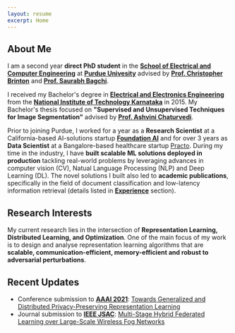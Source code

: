 ```yaml
---
layout: resume
excerpt: Home
---
```


## About Me

I am a second year **direct PhD student** in the [**School of Electrical and Computer Engineering**](https://engineering.purdue.edu/ECE) at [**Purdue Univesity**](https://www.purdue.edu/) advised by [**Prof. Christopher Brinton**](http://www.cbrinton.net/) and [**Prof. Saurabh Bagchi**](https://engineering.purdue.edu/~sbagchi/). 

I received my Bachelor's degree in [**Electrical and Electronics Engineering**](https://eee.nitk.ac.in/) from the [**National Institute of Technology Karnataka**](https://www.nitk.ac.in/) in 2015. My Bachelor's thesis focused on **"Supervised and Unsupervised Techniques for Image Segmentation"** advised by [**Prof. Ashvini Chaturvedi**](https://ece.nitk.ac.in/professor/ashvini-chaturvedi).

Prior to joining Purdue, I worked for a year as a **Research Scientist** at a California-based AI-solutions startup [**Foundation AI**](https://www.foundationai.com/) and for over 3 years as **Data Scientist** at a Bangalore-based healthcare startup [Practo](https://www.practo.com/). During my time in the industry, I have **built scalable ML solutions deployed in production** tackling real-world problems by leveraging advances in computer vision (CV), Natual Language Processing (NLP) and Deep Learning (DL). The novel solutions I built also led to **academic publications**, specifically in the field of document classification and low-latency information retrieval (details listed in [**Experience**](/experience/) section).

## Research Interests
My current research lies in the intersection of **Representation Learning, Distributed Learning, and Optimization**. One of the main focus of my work is to design and analyse representation learning algorithms that are **scalable, communication-efficient, memory-efficient and robust to adversarial perturbations**.

## Recent Updates

- Conference submission to [**AAAI 2021**](https://aaai.org/Conferences/AAAI-21/aaai21call/): [Towards Generalized and Distributed Privacy-Preserving Representation Learning](https://arxiv.org/abs/2010.01792)
- Journal submission to [**IEEE JSAC**](https://www.comsoc.org/publications/journals/ieee-jsac): [Multi-Stage Hybrid Federated Learning over Large-Scale Wireless Fog Networks](https://arxiv.org/abs/2007.09511) 
